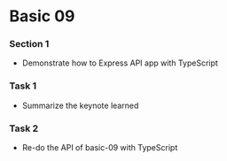 # Basic 09

### Section 1 
* Demonstrate how to Express API app with TypeScript 

### Task 1 
* Summarize the keynote learned

### Task 2 
* Re-do the API of basic-09 with TypeScript


